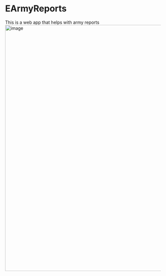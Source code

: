 # EArmyReports
 This is a web app that helps with army reports
<img width="760" height="796" alt="image" src="https://github.com/user-attachments/assets/c6b40857-b17f-41c9-b935-1f343327c4d5" />
